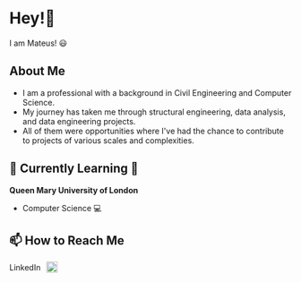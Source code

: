 # Hey!👋

I am Mateus! 😃

## About Me 
- I am a professional with a background in Civil Engineering and Computer Science. 
- My journey has taken me through structural engineering, data analysis, and data engineering projects. 
- All of them were opportunities where I've had the chance to contribute to projects of various scales and complexities. 

## 🌱 Currently Learning 📝
**Queen Mary University of London**
- Computer Science 💻

## 📫 How to Reach Me
<!----[![LinkedIn](https://github.com/mmateus-fc/readme_files/blob/main/images/linkedin_icon.png)](https://www.linkedin.com/in/mateus-f-c)--->

<!-----[![LinkedIn](https://github.com/mmateus-fc/readme_files/blob/main/linkedin_icon.png)](https://www.linkedin.com/in/mateus-f-c)--->

<!-----
- **LinkedIn** 
<a href="https://www.linkedin.com/in/mateus-f-c">
  <img src="https://github.com/mmateus-fc/readme_files/blob/main/linkedin_icon.png" alt="LinkedIn" width="20">
</a>
--->

<div style="display: flex; align-items: center;">
  <span style="padding-right: 10px;">LinkedIn</span>
  <a href="https://www.linkedin.com/in/mateus-f-c">
    <img src="https://github.com/mmateus-fc/readme_files/blob/main/linkedin_icon.png" alt="LinkedIn" width="20">
  </a>
</div>

<!---
mmateus-fc/mmateus-fc is a ✨ special ✨ repository because its `README.md` (this file) appears on your GitHub profile.
You can click the Preview link to take a look at your changes.
--->
